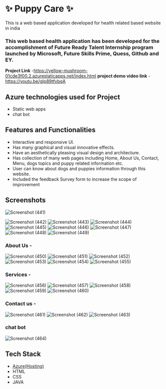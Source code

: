 # ✨  Puppy Care  ✨

This is a web based application developed for health related based website in india

### This web based health application has been developed for the accomplishment of Future Ready Talent Internship program launched by Microsoft, Future Skills Prime, Quess, Github and EY.


**Project Link** -https://yellow-mushroom-01cde3f00.2.azurestaticapps.net/index.html
**project demo video link** - https://youtu.be/gIp89tfvbqA

## Azure technologies used for Project

- Static web apps
- chat bot

## Features and Functionalities 

- Interactive and responsive UI.
- Has many graphical and visual innovative effects.
- Have an aesthetically pleasing visual design and architecture.
- Has collection of many web pages including Home, About Us, Contact, Menu, dogs topics and puppy related information etc.
- User can know about dogs and puppies information through this website.
- Included the feedback Survey form to increase the scope of improvement 

## Screenshots
![Screenshot (441)](https://user-images.githubusercontent.com/117726876/205627256-8330dab4-6446-4e55-9bb8-452553000bd0.png)


![Screenshot (442)](https://user-images.githubusercontent.com/117726876/205627313-aa144ed0-bc53-488b-8b51-e071335cb31f.png)
![Screenshot (443)](https://user-images.githubusercontent.com/117726876/205627321-aa48ff74-e9c3-4eec-9641-d0ba471f6579.png)
![Screenshot (444)](https://user-images.githubusercontent.com/117726876/205627335-a1673039-3e86-423e-b38f-23a2fed85cd7.png)
![Screenshot (445)](https://user-images.githubusercontent.com/117726876/205627343-6b79b26c-986b-4aea-babf-430a7000800e.png)
![Screenshot (446)](https://user-images.githubusercontent.com/117726876/205627360-f78c88da-0112-46d7-ad4b-5d2d97ba291a.png)
![Screenshot (447)](https://user-images.githubusercontent.com/117726876/205627388-e8682b52-8f2e-42f7-b71e-a70a8a6991b7.png)
![Screenshot (448)](https://user-images.githubusercontent.com/117726876/205627421-3cf14371-db97-45db-ace5-3aa221d3205e.png)
![Screenshot (449)](https://user-images.githubusercontent.com/117726876/205627438-104b3f8d-c008-43ad-83aa-9f3da40ffdc2.png)


### About Us -

![Screenshot (450)](https://user-images.githubusercontent.com/117726876/205627615-44c5d818-be07-45de-bc3a-3e52a577734e.png)
![Screenshot (451)](https://user-images.githubusercontent.com/117726876/205627643-b3b2758a-6b09-4a08-94e5-72ea35b6f510.png)
![Screenshot (452)](https://user-images.githubusercontent.com/117726876/205627656-63bdeb0d-52dc-4d9e-b3c9-3e0eb9cee807.png)
![Screenshot (453)](https://user-images.githubusercontent.com/117726876/205627671-291590e3-a64e-42a8-a18b-722ac41517b8.png)
![Screenshot (454)](https://user-images.githubusercontent.com/117726876/205627716-204fcd24-e68f-4b4d-bef7-40c8e6c376d5.png)
![Screenshot (455)](https://user-images.githubusercontent.com/117726876/205627738-c6b3e3c4-12ce-4a41-ba40-6345c8edab31.png)

### Services -

![Screenshot (456)](https://user-images.githubusercontent.com/117726876/205628059-ce061886-5fad-4a5e-8e55-005c8ff27081.png)
![Screenshot (457)](https://user-images.githubusercontent.com/117726876/205628085-938fe8be-c38a-4381-96e5-51b88167b73e.png)
![Screenshot (458)](https://user-images.githubusercontent.com/117726876/205628096-c3768ff1-6c85-4a3c-a7e9-4cb7ee1a02ca.png)
![Screenshot (459)](https://user-images.githubusercontent.com/117726876/205628125-bf731ed6-07b2-436b-a882-4a5830913161.png)
![Screenshot (460)](https://user-images.githubusercontent.com/117726876/205628128-4eb77dd6-bbd1-467e-aa9b-b99a22b22cc2.png)



### Contact us -
![Screenshot (461)](https://user-images.githubusercontent.com/117726876/205628352-b84b9725-e28d-4e95-8aaa-c5be76f46106.png)
![Screenshot (462)](https://user-images.githubusercontent.com/117726876/205628389-14f25015-fed7-4228-8673-42442614bd6b.png)
![Screenshot (463)](https://user-images.githubusercontent.com/117726876/205628418-d3da2b2f-6ac5-4d00-81d8-b0e5d0e47c5c.png)



### chat bot

![Screenshot (464)](https://user-images.githubusercontent.com/117726876/205628453-dcde396c-623a-4de1-936c-805a96d8c23e.png)

## Tech Stack 

- [Azure(Hosting)](https://azure.microsoft.com/en-in/features/azure-portal/)
- HTML
- CSS
- JAVA


